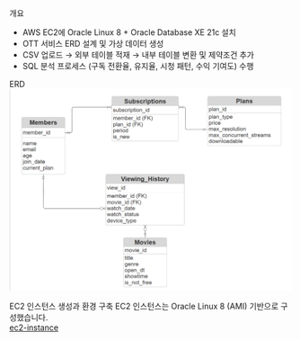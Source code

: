 개요
- AWS EC2에 Oracle Linux 8 + Oracle Database XE 21c 설치
- OTT 서비스 ERD 설계 및 가상 데이터 생성
- CSV 업로드 → 외부 테이블 적재 → 내부 테이블 변환 및 제약조건 추가
- SQL 분석 프로세스 (구독 전환율, 유지율, 시청 패턴, 수익 기여도) 수행


ERD
![ERD](./image/ERD.png)


EC2 인스턴스 생성과 환경 구축
EC2 인스턴스는 Oracle Linux 8 (AMI) 기반으로 구성했습니다.  
[ec2-instance](./image/ec2-instance)
